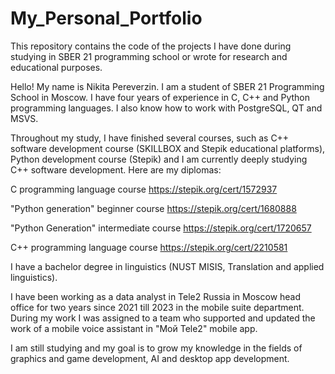 # My_Personal_Portfolio
This repository contains the code of the projects I have done during studying in SBER 21 
programming school or wrote for research and educational purposes.

Hello! My name is Nikita Pereverzin. I am a student of SBER 21 Programming School in Moscow. 
I have four years of experience in C, C++ and Python programming languages. I also know
how to work with PostgreSQL, QT and MSVS.

Throughout my study, I have finished several courses, such as C++ 
software development course (SKILLBOX and Stepik educational platforms), 
Python development course (Stepik) and I am currently deeply studying C++ 
software development. Here are my diplomas:

C programming language course
https://stepik.org/cert/1572937

"Python generation" beginner course
https://stepik.org/cert/1680888

"Python Generation" intermediate course
https://stepik.org/cert/1720657

C++ programming language course
https://stepik.org/cert/2210581

I have a bachelor degree in linguistics (NUST MISIS, Translation and applied linguistics).

I have been working as a data analyst in Tele2 Russia in Moscow head office for two years
since 2021 till 2023 in the mobile suite department. During my work I was assigned to a team
who supported and updated the work of a mobile voice assistant in "Мой Tele2" mobile app.

I am still studying and my goal is to grow my knowledge in the fields of graphics and 
game development, AI and desktop app development.

